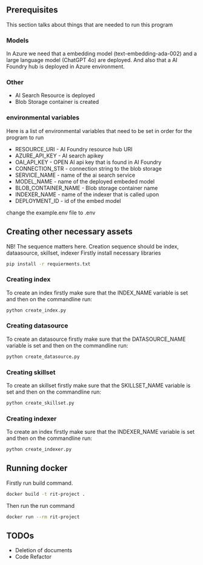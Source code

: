 ## Prerequisites
This section talks about things that are needed to run this program

### Models
In Azure we need that a embedding model (text-embedding-ada-002) and a large language model (ChatGPT 4o) are deployed. And also that a AI Foundry hub is deployed in Azure environment.

### Other
 - AI Search Resource is deployed
 - Blob Storage container is created

 ### environmental variables
 Here is a list of environmental variables that need to be set in order for the program to run
 - RESOURCE_URI - AI Foundry resource hub URI
 - AZURE_API_KEY - AI search apikey
 - OAI_API_KEY - OPEN AI api key that is found in AI Foundry
 - CONNECTION_STR - connection string to the blob storage
 - SERVICE_NAME - name of the ai search service
 - MODEL_NAME - name of the deployed embeded model 
 - BLOB_CONTAINER_NAME - Blob storage container name
 - INDEXER_NAME - name of the indexer that is called upon
 - DEPLOYMENT_ID - id of the embed model

change the example.env file to .env

## Creating other necessary assets
NB! The sequence matters here. Creation sequence should be index, dataasource, skillset, indexer
Firstly install necessary libraries
```sh
pip install -r requierments.txt
```

### Creating index
To create an index firstly make sure that the INDEX_NAME variable is set and then on the commandline run:

```sh
python create_index.py
```

### Creating datasource
To create an datasource firstly make sure that the DATASOURCE_NAME variable is set and then on the commandline run:

```sh
python create_datasource.py
```

### Creating skillset
To create an skillset firstly make sure that the SKILLSET_NAME variable is set and then on the commandline run:

```sh
python create_skillset.py
```

### Creating indexer
To create an index firstly make sure that the INDEXER_NAME variable is set and then on the commandline run:

```sh
python create_indexer.py
```
## Running docker

Firstly run build command.
```sh
docker build -t rit-project .
```

Then run the run command
```sh
docker run --rm rit-project
```

## TODOs
 - Deletion of documents
 - Code Refactor
